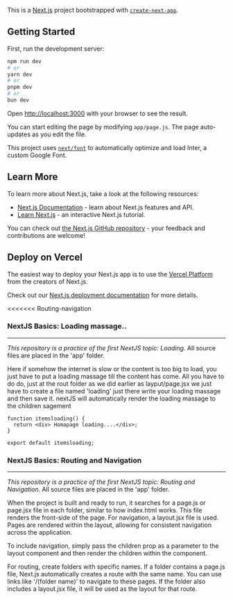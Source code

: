 This is a [Next.js](https://nextjs.org/) project bootstrapped with [`create-next-app`](https://github.com/vercel/next.js/tree/canary/packages/create-next-app).

## Getting Started

First, run the development server:

```bash
npm run dev
# or
yarn dev
# or
pnpm dev
# or
bun dev
```

Open [http://localhost:3000](http://localhost:3000) with your browser to see the result.

You can start editing the page by modifying `app/page.js`. The page auto-updates as you edit the file.

This project uses [`next/font`](https://nextjs.org/docs/basic-features/font-optimization) to automatically optimize and load Inter, a custom Google Font.

## Learn More

To learn more about Next.js, take a look at the following resources:

- [Next.js Documentation](https://nextjs.org/docs) - learn about Next.js features and API.
- [Learn Next.js](https://nextjs.org/learn) - an interactive Next.js tutorial.

You can check out [the Next.js GitHub repository](https://github.com/vercel/next.js/) - your feedback and contributions are welcome!

## Deploy on Vercel

The easiest way to deploy your Next.js app is to use the [Vercel Platform](https://vercel.com/new?utm_medium=default-template&filter=next.js&utm_source=create-next-app&utm_campaign=create-next-app-readme) from the creators of Next.js.

Check out our [Next.js deployment documentation](https://nextjs.org/docs/deployment) for more details.


<<<<<<< Routing-navigation
### NextJS Basics: Loading massage..

---

_This repository is a practice of the first NextJS topic: Loading._ All source files are placed in the 'app' folder.

Here if somehow the internet is slow or the content is too big to load, you just have to put a loading massage till the content has come.
All you have to do do, just at the rout folder as we did earlier as layput/page.jsx we just have to create a file named 'loading'
just there write your loading massage and then save it. nextJS will automatically render the loading massage to the children sagement

```
function itemsloading() {
  return <div> Homapage loading....</div>;
}

export default itemsloading;

```

### NextJS Basics: Routing and Navigation
--------------------------------
*This repository is a practice of the first NextJS topic: Routing and Navigation.* All source files are placed in the 'app' folder.

When the project is built and ready to run, it searches for a page.js or page.jsx file in each folder, similar to how index.html works. This file renders the front-side of the page. For navigation, a layout.jsx file is used. Pages are rendered within the layout, allowing for consistent navigation across the application.

To include navigation, simply pass the children prop as a parameter to the layout component and then render the children within the component.

For routing, create folders with specific names. If a folder contains a page.js file, Next.js automatically creates a route with the same name. You can use links like '/(folder name)' to navigate to these pages. If the folder also includes a layout.jsx file, it will be used as the layout for that route.

